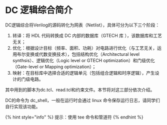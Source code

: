 # DC 逻辑综合简介

DC逻辑综合将Verilog的源码转化为网表（Netlist），具体可分为以下三个阶段：&#x20;

1. 转译：将 HDL 代码转换成 DC 内部的数据库（GTECH 库 ），该数据库和工艺无关；&#x20;
2. 优化：根据设计目标（频率、面积、功耗）对电路进行优化（与工艺无关，运用布尔变换或代数变换技术），包括结构优化（Architectural level synthsis）、逻辑优化（Logic level or GTECH optimization）和门级优化（Gate-level or Mapping optimization）；&#x20;
3. 映射：在目标库中选择合适的逻辑单元（包括组合逻辑和时序逻辑），产生设计的门级电路。&#x20;

其中用到的脚本为dc.tcl、read.tcl和约束文件。本节将对这三部分依次介绍。

DC的命令为 dc\_shell，一般在运行时会通过 linux 命令保存运行日志，请同学们自行实现该功能。

{% hint style="info" %}
提示：使用 tee 命令和管道符
{% endhint %}

